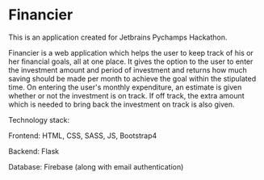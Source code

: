 # Financier

This is an application created for Jetbrains Pychamps Hackathon.   

Financier is a web application which helps the user to keep track of his or her financial goals, all at one place. It gives the option to the user to enter the investment amount and period of investment and returns how much saving should be made per month to achieve the goal within the stipulated time. On entering the user's monthly expenditure, an estimate is given whether or not the investment is on track. If off track, the extra amount which is needed to bring back the investment on track is 
also given.   

Technology stack:  

Frontend: HTML, CSS, SASS, JS, Bootstrap4  

Backend: Flask  

Database: Firebase (along with email authentication)
